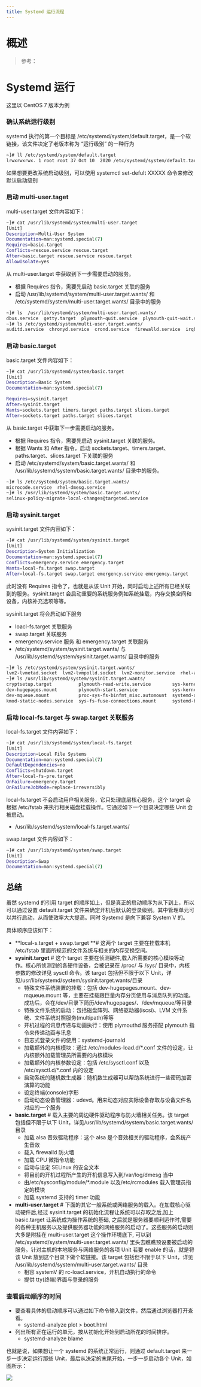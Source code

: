 ```yaml
---
title: Systemd 运行流程
---
```


# 概述

> 参考：

# Systemd 运行

这里以 CentOS 7 版本为例

### 确认系统运行级别

systemd 执行的第一个目标是 /etc/systemd/system/default.target，是一个软链接，该文件决定了老版本称为 “运行级别” 的一种行为

```bash
~]# ll /etc/systemd/system/default.target
lrwxrwxrwx. 1 root root 37 Oct 10  2020 /etc/systemd/system/default.target -> /lib/systemd/system/multi-user.target
```

如果想要更改系统启动级别，可以使用 systemctl set-defult XXXXX 命令来修改默认启动级别

### 启动 multi-user.taget

multi-user.target 文件内容如下：

```bash
~]# cat /usr/lib/systemd/system/multi-user.target
[Unit]
Description=Multi-User System
Documentation=man:systemd.special(7)
Requires=basic.target
Conflicts=rescue.service rescue.target
After=basic.target rescue.service rescue.target
AllowIsolate=yes
```

从 multi-user.target 中获取到下一步需要启动的服务。

- 根据 Requires 指令，需要先启动 basic.target 关联的服务
- 启动 /usr/lib/systemd/system/multi-user.target.wants/ 和 /etc/systemd/system/multi-user.target.wants/ 目录中的服务

```bash
~]# ls  /usr/lib/systemd/system/multi-user.target.wants/
dbus.service  getty.target  plymouth-quit.service  plymouth-quit-wait.service  systemd-ask-password-wall.path  systemd-logind.service  systemd-update-utmp-runlevel.service  systemd-user-sessions.service
~]# ls /etc/systemd/system/multi-user.target.wants/
auditd.service  chronyd.service  crond.service  firewalld.service  irqbalance.service  kdump.service  NetworkManager.service  remote-fs.target  rhel-configure.service  rsyslog.service  sshd.service  sysstat.service  tuned.service
```

### 启动 basic.target

basic.target 文件内容如下：

```bash
~]# cat /usr/lib/systemd/system/basic.target
[Unit]
Description=Basic System
Documentation=man:systemd.special(7)

Requires=sysinit.target
After=sysinit.target
Wants=sockets.target timers.target paths.target slices.target
After=sockets.target paths.target slices.target
```

从 basic.target 中获取下一步需要启动的服务。

- 根据 Requires 指令，需要先启动 sysinit.target 关联的服务。
- 根据 Wants 和 After 指令，启动 sockets.target、timers.target、paths.target、slices.target 下关联的服务
- 启动 /etc/systemd/system/basic.target.wants/ 和 /usr/lib/systemd/system/basic.target.wants/ 目录中的服务。

```bash
~]# ls /etc/systemd/system/basic.target.wants/
microcode.service  rhel-dmesg.service
~]# ls /usr/lib/systemd/system/basic.target.wants/
selinux-policy-migrate-local-changes@targeted.service
```

### 启动 sysinit.target

sysinit.target 文件内容如下：

```bash
~]# cat /usr/lib/systemd/system/sysinit.target
[Unit]
Description=System Initialization
Documentation=man:systemd.special(7)
Conflicts=emergency.service emergency.target
Wants=local-fs.target swap.target
After=local-fs.target swap.target emergency.service emergency.target
```

此时没有 Requires 指令了，也就是从该 Unit 开始，同时启动上述所有已经关联到的服务。sysinit.target 会启动重要的系统服务例如系统挂载，内存交换空间和设备，内核补充选项等等。

sysinit.target 将会启动如下服务

- loacl-fs.target 关联服务
- swap.target 关联服务
- emergency.service 服务 和 emergency.target 关联服务
- /etc/systemd/system/sysinit.target.wants/ 与 /usr/lib/systemd/system/sysinit.target.wants/ 目录中的服务

```bash
~]# ls /etc/systemd/system/sysinit.target.wants/
lvm2-lvmetad.socket  lvm2-lvmpolld.socket  lvm2-monitor.service  rhel-autorelabel-mark.service  rhel-autorelabel.service  rhel-domainname.service  rhel-import-state.service  rhel-loadmodules.service
~]# ls /usr/lib/systemd/system/sysinit.target.wants/
cryptsetup.target          plymouth-read-write.service        sys-kernel-config.mount            systemd-firstboot.service               systemd-journal-flush.service      systemd-sysctl.service              systemd-udev-trigger.service
dev-hugepages.mount        plymouth-start.service             sys-kernel-debug.mount             systemd-hwdb-update.service             systemd-machine-id-commit.service  systemd-tmpfiles-setup-dev.service  systemd-update-done.service
dev-mqueue.mount           proc-sys-fs-binfmt_misc.automount  systemd-ask-password-console.path  systemd-journal-catalog-update.service  systemd-modules-load.service       systemd-tmpfiles-setup.service      systemd-update-utmp.service
kmod-static-nodes.service  sys-fs-fuse-connections.mount      systemd-binfmt.service             systemd-journald.service                systemd-random-seed.service        systemd-udevd.service               systemd-vconsole-setup.service
```

### 启动 local-fs.target 与 swap.target 关联服务

local-fs.target 文件内容如下：

```bash
~]# cat /usr/lib/systemd/system/local-fs.target
[Unit]
Description=Local File Systems
Documentation=man:systemd.special(7)
DefaultDependencies=no
Conflicts=shutdown.target
After=local-fs-pre.target
OnFailure=emergency.target
OnFailureJobMode=replace-irreversibly
```

local-fs.target 不会启动用户相关服务，它只处理底层核心服务，这个 target 会根据 /etc/fstab 来执行相关磁盘挂载操作。它通过如下一个目录决定哪些 Unit 会被启动。

- /usr/lib/systemd/system/local-fs.target.wants/

swap.target 文件内容如下：

```bash
~]# cat /usr/lib/systemd/system/swap.target
[Unit]
Description=Swap
Documentation=man:systemd.special(7)
```

## 总结

虽然 systemd 的引用 target 的顺序如上，但是真正的启动顺序为从下到上，所以可以通过设置 default.target 文件来确定开机后默认的登录级别。其中管理单元可以并行启动，从而使效率大大提高。同时 Systemd 是向下兼容 System V 的。

具体顺序应该如下：

- **local-s.target + swap.target **# 这两个 target 主要在挂载本机 /etc/fstab 里面所规范的文件系统与相关的内存交换空间。
- **sysinit.target** # 这个 target 主要在侦测硬件,载入所需要的核心模块等动作。核心所侦测到的各硬件设备，会被记录在 /proc/ 与 /sys/ 目录中，内核参数的修改详见 sysctl 命令。该 target 包括但不限于以下 Unit，详见/usr/lib/systemd/system/sysinit.target.wants/目录
    - 特殊文件系统装置的挂载：包括 dev-hugepages.mount、dev-mqueue.mount 等，主要在挂载跟巨量内存分页使用与消息队列的功能。成功后，会在/dev/目录下简历/dev/hugepages/、/dev/mqueue/等目录
    - 特殊文件系统的启动：包括磁盘阵列、网络驱动器(iscsi)、LVM 文件系统、文件系统对照服务(multipath)等等
    - 开机过程的讯息传递与动画执行：使用 plymouthd 服务搭配 plymouth 指令来传递动画与讯息
    - 日志式登录文件的使用：systemd-journald
    - 加载额外的内核模块：通过 /etc/modules-load.d/\*.conf 文件的设定，让内核额外加载管理员所需要的内核模块
    - 加载额外的内核参数设定：包括 /etc/sysctl.conf 以及 /etc/sysctl.d/\*.conf 内的设定
    - 启动系统的随机数生成器：随机数生成器可以帮助系统进行一些密码加密演算的功能
    - 设定终端(console)字形
    - 启动动态设备管理器：udevd。用来动态对应实际设备存取与设备文件名对应的一个服务
- **basic.target** # 载入主要的周边硬件驱动程序与防火墙相关任务。该 target 包括但不限于以下 Unit，详见/usr/lib/systemd/system/basic.target.wants/目录
    - 加载 alsa 音效驱动程序：这个 alsa 是个音效相关的驱动程序，会系统产生音效
    - 载入 firewalld 防火墙
    - 加载 CPU 微指令功能
    - 启动与设定 SELinux 的安全文本
    - 将目前的开机过程所产生的开机信息写入到/var/log/dmesg 当中
    - 由/etc/sysconfig/module/\*.module 以及/etc/rcmodules 载入管理员指定的模块
    - 加载 systemd 支持的 timer 功能
- **multi-user.target** # 下面的其它一般系统或网络服务的载入。在加载核心驱动硬件后,经过 sysinit.target 的初始化流程让系统可以存取之后,加上 basic.target 让系统成为操作系统的基础, 之后就是服务器要顺利运作时,需要的各种主机服务以及提供服务器功能的网络服务的启动了。这些服务的启动则大多是附挂在 multi-user.target 这个操作环境底下, 可以到 /etc/systemd/system/multi-user.target.wants/ 里头去瞧瞧预设要被启动的服务。针对主机的本地服务与网络服务的各项 Unit 若要 enable 的话，就是将该 Unit 放到这个目录下做个软链接。该 target 包括但不限于以下 Unit，详见 /usr/lib/systemd/system/multi-user.target.wants/ 目录
    - 相容 systemV 的 rc-loacl.service，开机自动执行的命令
    - 提供 tty(终端)界面与登录的服务

### 查看启动顺序的时间

- 要查看具体的启动顺序可以通过如下命令输入到文件，然后通过浏览器打开查看。
    - systemd-analyze plot > boot.html
- 列出所有正在运行的单元，按从初始化开始到启动所花的时间排序。
    - systemd-analyze blame

也就是说，如果想让一个 systemd 的系统正常运行，则通过 default.target 来一步一步决定运行那些 Unit，最后从决定的末尾开始，一步一步启动各个 Unit，如图所示：

![](https://notes-learning.oss-cn-beijing.aliyuncs.com/az9p3g/1616634160644-69ffd65b-b9c4-490b-aad8-77e8e218bb02.jpeg)

